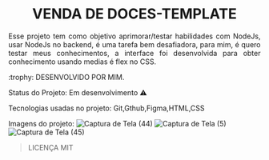 <h1 align="center">VENDA DE DOCES-TEMPLATE</h1>
<p align="justify">Esse projeto tem como objetivo aprimorar/testar habilidades com NodeJs, usar NodeJs no backend, é uma tarefa bem desafiadora, para mim, é quero testar meus conhecimentos, a interface foi desenvolvida para obter conhecimento usando medias é flex no CSS.</p>
:trophy: DESENVOLVIDO POR MIM.

Status do Projeto: Em desenvolvimento :warning:

Tecnologias usadas no projeto: Git,Gthub,Figma,HTML,CSS

Imagens do projeto:
![Captura de Tela (44)](https://github.com/httpcleison/site-venda-de-doces/assets/125741218/c9c3c37f-42ec-4b87-8c18-3f4de6865d80)
![Captura de Tela (5)](https://github.com/httpcleison/site-venda-de-doces/assets/125741218/a27e6902-e8c1-4696-a72f-38d53a7c17f6)
![Captura de Tela (45)](https://github.com/httpcleison/site-venda-de-doces/assets/125741218/5f7d7735-751c-4804-89dc-96e67333a3de)


> LICENÇA MIT
